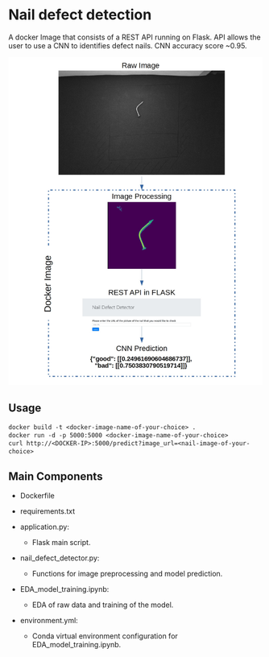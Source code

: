 # Nail defect detection
A docker Image that consists of a REST API running on Flask. API allows the user to use a CNN to identifies defect nails. CNN accuracy score ~0.95.

![](example.jpg)

## Usage
    docker build -t <docker-image-name-of-your-choice> . 
    docker run -d -p 5000:5000 <docker-image-name-of-your-choice>  
    curl http://<DOCKER-IP>:5000/predict?image_url=<nail-image-of-your-choice>  

## Main Components
- Dockerfile
- requirements.txt
- application.py:
  - Flask main script.
- nail_defect_detector.py:
  - Functions for image preprocessing and model prediction.
  
- EDA_model_training.ipynb:
  - EDA of raw data and training of the model.
- environment.yml:
  - Conda virtual environment configuration for EDA_model_training.ipynb.


